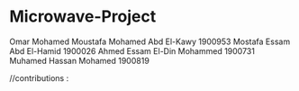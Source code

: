 # Microwave-Project
Omar Mohamed Moustafa Mohamed Abd El-Kawy 1900953
Mostafa Essam Abd El-Hamid              1900026
Ahmed Essam El-Din Mohammed              1900731
Muhamed Hassan Mohamed                    1900819



//contributions :
